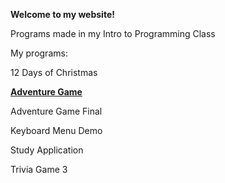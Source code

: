 **Welcome to my website!**




Programs made in my Intro to Programming Class







My programs:

12 Days of Christmas

**[Adventure Game](https://github.com/mickeyfergey/AdventureGameFinal.git)**

Adventure Game Final

Keyboard Menu Demo

Study Application

Trivia Game 3
